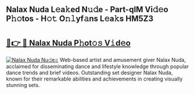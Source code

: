 ## Nalax Nuda L𝚎a𝚔ed N𝚞𝚍e - Part-qIM Vi𝚍𝚎o P𝚑𝚘tos - H𝚘𝚝 O𝚗𝚕yf𝚊ns L𝚎a𝚔s HM5Z3

# <h2><a href="http://kf9dc41.oniu.top/?m=Nalax+Nuda">🔗👉 🔴 Nalax Nuda P𝚑ot𝚘𝚜 V𝚒d𝚎o</a></h2>

[![Nalax Nuda Nu𝚍e𝚜](https://i.imgur.com/0qMVB7G.gif)](http://kf9dc41.oniu.top/?m=Nalax+Nuda)
Web-based artist and amusement giver Nalax Nuda, acclaimed for disseminating dance and lifestyle knowledge through popular dance trends and brief videos. Outstanding set designer Nalax Nuda, known for their remarkable abilities and achievements in creating visually stunning sets.  
